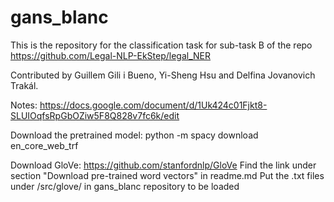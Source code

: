 # gans_blanc

This is the repository for the classification task for sub-task B of the repo https://github.com/Legal-NLP-EkStep/legal_NER

Contributed by Guillem Gili i Bueno, Yi-Sheng Hsu and Delfina Jovanovich Trakál. 

Notes: https://docs.google.com/document/d/1Uk424c01Fjkt8-SLUIOqfsRpGbOZiw5F8Q828v7fc6k/edit


Download the pretrained model:
python -m spacy download en_core_web_trf


Download GloVe:
https://github.com/stanfordnlp/GloVe
Find the link under section "Download pre-trained word vectors" in readme.md
Put the .txt files under /src/glove/ in gans_blanc repository to be loaded
